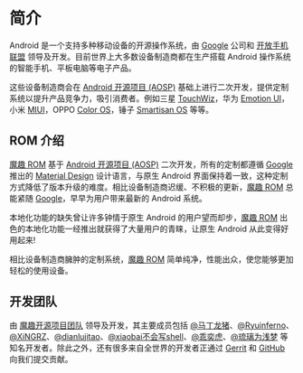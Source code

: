 # 简介

Android 是一个支持多种移动设备的开源操作系统，由 [Google](https://www.google.com/about/) 公司和 [开放手机联盟](https://www.openhandsetalliance.com) 领导及开发。目前世界上大多数设备制造商都在生产搭载 Android 操作系统的智能手机、平板电脑等电子产品。

这些设备制造商会在 [Android 开源项目 (AOSP)](https://source.android.com/) 基础上进行二次开发，提供定制系统以提升产品竞争力，吸引消费者。例如三星 [TouchWiz](https://baike.baidu.com/item/TouchWiz)，华为 [Emotion UI](https://baike.baidu.com/item/EMUI)，小米 [MIUI](https://baike.baidu.com/item/MIUI)，OPPO [Color OS](https://baike.baidu.com/item/ColorOS)，锤子 [Smartisan OS](https://baike.baidu.com/item/Smartisan%20OS) 等等。

## ROM 介绍

[魔趣 ROM](https://download.mokeedev.com/) 基于 [Android 开源项目 (AOSP)](https://source.android.com/) 二次开发，所有的定制都遵循 [Google](https://www.google.com/about/) 推出的 [Material Design](https://material.io/) 设计语言，与原生 Android 界面保持着一致，这种定制方式降低了版本升级的难度。相比设备制造商迟缓、不积极的更新，[魔趣 ROM](https://download.mokeedev.com/) 总能紧随 [Google](https://www.google.com/about/)，早早为用户带来最新的 Android 系统。

本地化功能的缺失曾让许多钟情于原生 Android 的用户望而却步，[魔趣 ROM](https://download.mokeedev.com/) 出色的本地化功能一经推出就获得了大量用户的青睐，让原生 Android 从此变得好用起来!

相比设备制造商臃肿的定制系统，[魔趣 ROM](https://download.mokeedev.com/) 简单纯净，性能出众，使您能够更加轻松的使用设备。

## 开发团队

由 [魔趣开源项目团队](https://bbs.mokeedev.com/groups/developers) 领导及开发，其主要成员包括 [@马丁龙猪](https://weibo.com/martincz)、[@Ryuinferno](https://forum.xda-developers.com/member.php?u=4576707)、[@XiNGRZ](https://weibo.com/xingrz)、[@dianlujitao](https://weibo.com/dianlujitao)、[@xiaobai不会写shell](https://weibo.com/u/3138080394)、[@乖奕虎](https://weibo.com/guaiyihu)、[@琉璃为浅梦](https://weibo.com/tingyiisaac) 等知名开发者。除此之外，还有很多来自全世界的开发者正通过 [Gerrit](https://mokeedev.review/) 和 [GitHub](https://github.com/MoKee) 向我们提交贡献。
